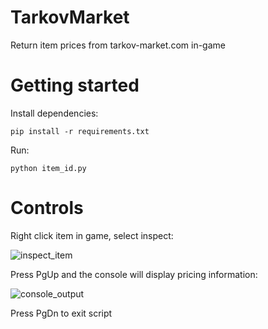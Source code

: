 # TarkovMarket
Return item prices from tarkov-market.com in-game

# Getting started
Install dependencies:
```
pip install -r requirements.txt
```
Run:
```
python item_id.py
```

# Controls
Right click item in game, select inspect:

![inspect_item](https://i.imgur.com/As27sJf.png)

Press PgUp and the console will display pricing information:

![console_output](https://i.imgur.com/vLrOMg0.png)

Press PgDn to exit script
